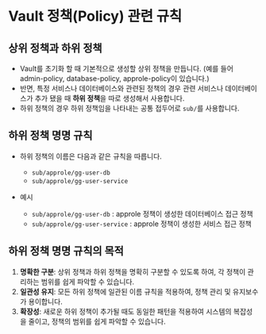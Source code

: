 # Vault 정책(Policy) 관련 규칙

## 상위 정책과 하위 정책

- Vault를 초기화 할 때 기본적으로 생성할 상위 정책을 만듭니다. (예를 들어 admin-policy, database-policy, approle-policy이 있습니다.)
- 반면, 특정 서비스나 데이터베이스와 관련된 정책의 경우 관련 서비스나 데이터베이스가 추가 됐을 때 **하위 정책**을 따로 생성해서 사용합니다.
- 하위 정책의 경우 하위 정책임을 나타내는 공통 접두어로 `sub/`를 사용합니다.

## 하위 정책 명명 규칙

- 하위 정책의 이름은 다음과 같은 규칙을 따릅니다.
  - `sub/approle/gg-user-db`
  - `sub/approle/gg-user-service`
  
- 예시
  - `sub/approle/gg-user-db` : approle 정책이 생성한 데이터베이스 접근 정책
  - `sub/approle/gg-user-service` : approle 정책이 생성한 서비스 접근 정책

## 하위 정책 명명 규칙의 목적

1. **명확한 구분**: 상위 정책과 하위 정책을 명확히 구분할 수 있도록 하여, 각 정책이 관리하는 범위를 쉽게 파악할 수 있습니다.
2. **일관성 유지**: 모든 하위 정책에 일관된 이름 규칙을 적용하여, 정책 관리 및 유지보수가 용이합니다.
3. **확장성**: 새로운 하위 정책이 추가될 때도 동일한 패턴을 적용하여 시스템의 복잡성을 줄이고, 정책의 범위를 쉽게 파악할 수 있습니다.

